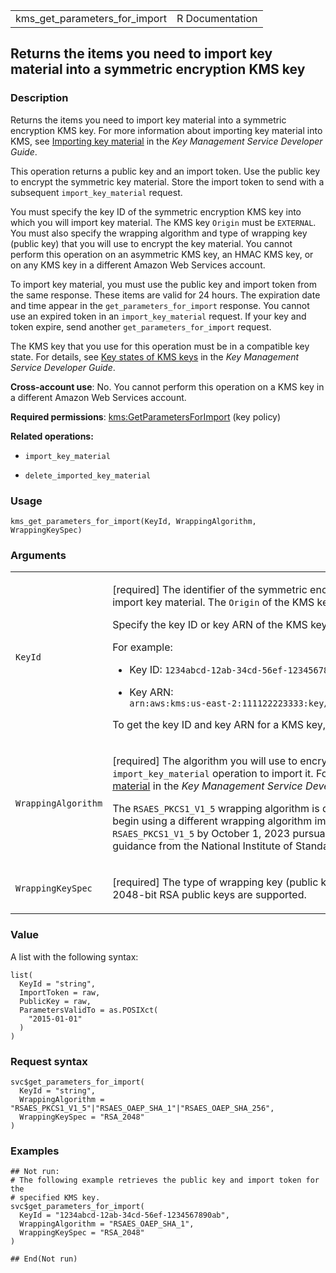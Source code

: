 <table style="width: 100%;">
<tbody>
<tr class="odd">
<td>kms_get_parameters_for_import</td>
<td style="text-align: right;">R Documentation</td>
</tr>
</tbody>
</table>

## Returns the items you need to import key material into a symmetric encryption KMS key

### Description

Returns the items you need to import key material into a symmetric
encryption KMS key. For more information about importing key material
into KMS, see [Importing key
material](https://docs.aws.amazon.com/kms/latest/developerguide/importing-keys.html)
in the *Key Management Service Developer Guide*.

This operation returns a public key and an import token. Use the public
key to encrypt the symmetric key material. Store the import token to
send with a subsequent `import_key_material` request.

You must specify the key ID of the symmetric encryption KMS key into
which you will import key material. The KMS key `Origin` must be
`EXTERNAL`. You must also specify the wrapping algorithm and type of
wrapping key (public key) that you will use to encrypt the key material.
You cannot perform this operation on an asymmetric KMS key, an HMAC KMS
key, or on any KMS key in a different Amazon Web Services account.

To import key material, you must use the public key and import token
from the same response. These items are valid for 24 hours. The
expiration date and time appear in the `get_parameters_for_import`
response. You cannot use an expired token in an `import_key_material`
request. If your key and token expire, send another
`get_parameters_for_import` request.

The KMS key that you use for this operation must be in a compatible key
state. For details, see [Key states of KMS
keys](https://docs.aws.amazon.com/kms/latest/developerguide/key-state.html)
in the *Key Management Service Developer Guide*.

**Cross-account use**: No. You cannot perform this operation on a KMS
key in a different Amazon Web Services account.

**Required permissions**:
[kms:GetParametersForImport](https://docs.aws.amazon.com/kms/latest/developerguide/kms-api-permissions-reference.html)
(key policy)

**Related operations:**

-   `import_key_material`

-   `delete_imported_key_material`

### Usage

    kms_get_parameters_for_import(KeyId, WrappingAlgorithm, WrappingKeySpec)

### Arguments

<table>
<colgroup>
<col style="width: 35%" />
<col style="width: 65%" />
</colgroup>
<tbody>
<tr class="odd">
<td><code id="kms_get_parameters_for_import_:_KeyId">KeyId</code></td>
<td><p>[required] The identifier of the symmetric encryption KMS key
into which you will import key material. The <code>Origin</code> of the
KMS key must be <code>EXTERNAL</code>.</p>
<p>Specify the key ID or key ARN of the KMS key.</p>
<p>For example:</p>
<ul>
<li><p>Key ID: <code
style="white-space: pre;">⁠1234abcd-12ab-34cd-56ef-1234567890ab⁠</code></p></li>
<li><p>Key ARN: <code
style="white-space: pre;">⁠arn:aws:kms:us-east-2:111122223333:key/1234abcd-12ab-34cd-56ef-1234567890ab⁠</code></p></li>
</ul>
<p>To get the key ID and key ARN for a KMS key, use
<code>list_keys</code> or <code>describe_key</code>.</p></td>
</tr>
<tr class="even">
<td><code
id="kms_get_parameters_for_import_:_WrappingAlgorithm">WrappingAlgorithm</code></td>
<td><p>[required] The algorithm you will use to encrypt the key material
before using the <code>import_key_material</code> operation to import
it. For more information, see <a
href="https://docs.aws.amazon.com/kms/latest/developerguide/importing-keys-encrypt-key-material.html">Encrypt
the key material</a> in the <em>Key Management Service Developer
Guide</em>.</p>
<p>The <code>RSAES_PKCS1_V1_5</code> wrapping algorithm is deprecated.
We recommend that you begin using a different wrapping algorithm
immediately. KMS will end support for <code>RSAES_PKCS1_V1_5</code> by
October 1, 2023 pursuant to cryptographic key management guidance from
the National Institute of Standards and Technology (NIST).</p></td>
</tr>
<tr class="odd">
<td><code
id="kms_get_parameters_for_import_:_WrappingKeySpec">WrappingKeySpec</code></td>
<td><p>[required] The type of wrapping key (public key) to return in the
response. Only 2048-bit RSA public keys are supported.</p></td>
</tr>
</tbody>
</table>

### Value

A list with the following syntax:

    list(
      KeyId = "string",
      ImportToken = raw,
      PublicKey = raw,
      ParametersValidTo = as.POSIXct(
        "2015-01-01"
      )
    )

### Request syntax

    svc$get_parameters_for_import(
      KeyId = "string",
      WrappingAlgorithm = "RSAES_PKCS1_V1_5"|"RSAES_OAEP_SHA_1"|"RSAES_OAEP_SHA_256",
      WrappingKeySpec = "RSA_2048"
    )

### Examples

    ## Not run: 
    # The following example retrieves the public key and import token for the
    # specified KMS key.
    svc$get_parameters_for_import(
      KeyId = "1234abcd-12ab-34cd-56ef-1234567890ab",
      WrappingAlgorithm = "RSAES_OAEP_SHA_1",
      WrappingKeySpec = "RSA_2048"
    )

    ## End(Not run)
